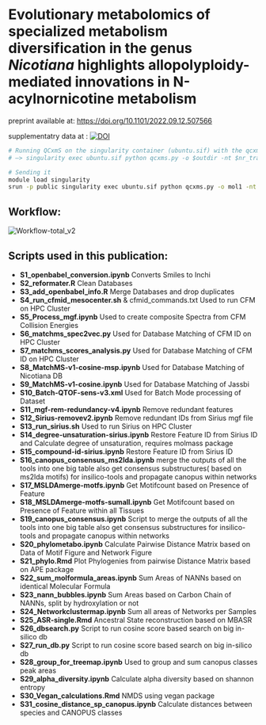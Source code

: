 # Evolutionary metabolomics of specialized metabolism diversification in the genus *Nicotiana* highlights allopolyploidy-mediated innovations in N-acylnornicotine metabolism

preprint available at: https://doi.org/10.1101/2022.09.12.507566

supplementatry data at : [![DOI](https://zenodo.org/badge/DOI/10.5281/zenodo.8114749.svg)](https://doi.org/10.5281/zenodo.8114749) 

```bash {bash, echo=T, eval=F}
# Running QCxmS on the singularity container (ubuntu.sif) with the qcxms.py script 
# —> singularity exec ubuntu.sif python qcxms.py -o $outdir -nt $nr_trajectories -i $inchi  

# Sending it 
module load singularity
srun -p public singularity exec ubuntu.sif python qcxms.py -o mol1 -nt 5 -i "InChI=1S/C23H38N2O3/c1-2-3-5-11-20(26)12-6-4-7-13-21(27)17-23(28)25-16-9-14-22(25)19-10-8-15-24-18-19/h8,10,15,18,20-22,26-27H,2-7,9,11-14,16-17H2,1H3"
```


## Workflow:




![Workflow-total_v2](https://user-images.githubusercontent.com/63146629/165044114-0ca1595a-4b74-4bb4-9e8b-f83161431060.png)







## Scripts used in this publication:

* **S1_openbabel_conversion.ipynb**	Converts Smiles to Inchi
* **S2_reformater.R**	Clean Databases
* **S3_add_openbabel_info.R**	Merge Databases and drop duplicates
* **S4_run_cfmid_mesocenter.sh** & cfmid_commands.txt	Used to run CFM on HPC Cluster
* **S5_Process_mgf.ipynb**	Used to create composite Spectra from CFM Collision Energies
* **S6_matchms_spec2vec.py**	Used for Database Matching of CFM ID on HPC Cluster
* **S7_matchms_scores_analysis.py**	Used for Database Matching of CFM ID on HPC Cluster
* **S8_MatchMS-v1-cosine-msp.ipynb**	Used for Database Matching of Nicotiana DB
* **S9_MatchMS-v1-cosine.ipynb**	Used for Database Matching of Jassbi
* **S10_Batch-QTOF-sens-v3.xml**	Used for Batch Mode processing of Dataset
* **S11_mgf-rem-redundancy-v4.ipynb**	Remove redundant features
* **S12_Sirius-removev2.ipynb**	Remove redundant IDs from Sirius mgf file
* **S13_run_sirius.sh**	Used to run Sirius on HPC Cluster
* **S14_degree-unsaturation-sirius.ipynb**	Restore Feature ID from Sirius ID and Calculate degree of unsaturation, requires molmass package
* **S15_compound-id-sirius.ipynb**	Restore Feature ID from Sirius ID
* **S16_canopus_consensus_ms2lda.ipynb**	 merge the outputs of all the tools into one big table also get consensus substructures( based on  ms2lda motifs) for insilico-tools and propagate canopus within networks
* **S17_MSLDAmerge-motfs.ipynb**	Get Motifcount based on Presence of Feature
* **S18_MSLDAmerge-motfs-sumall.ipynb**	Get Motifcount based on Presence of Feature within all Tissues
* **S19_canopus_consensus.ipynb**	Script to merge the outputs of all the tools into one big table also get consensus substructures for insilico-tools and propagate canopus within networks
* **S20_phylometabo.ipynb**	Calculate Pairwise Distance Matrix based on Data of Motif Figure and Network Figure
* **S21_phylo.Rmd**	Plot Phylogenies from pairwise Distance Matrix based on APE package
* **S22_sum_molformula_areas.ipynb**	Sum Areas of NANNs based on identical Molecular Formula
* **S23_nann_bubbles.ipynb**	Sum Areas based on Carbon Chain of NANNs, split by hydroxylation or not
* **S24_Networkclustermap.ipynb**	Sum all areas of Networks per Samples
* **S25_ASR-single.Rmd**	Ancestral State reconstruction based on MBASR
* **S26_dbsearch.py**	Script to run cosine score based search on big in-silico db
* **S27_run_db.py**	Script to run cosine score based search on big in-silico db
* **S28_group_for_treemap.ipynb** Used to group and sum canopus classes peak areas
* **S29_alpha_diversity.ipynb** Calculate alpha diversity based on shannon entropy
* **S30_Vegan_calculations.Rmd** NMDS using vegan package
* **S31_cosine_distance_sp_canopus.ipynb** Calculate distances between species and CANOPUS classes

